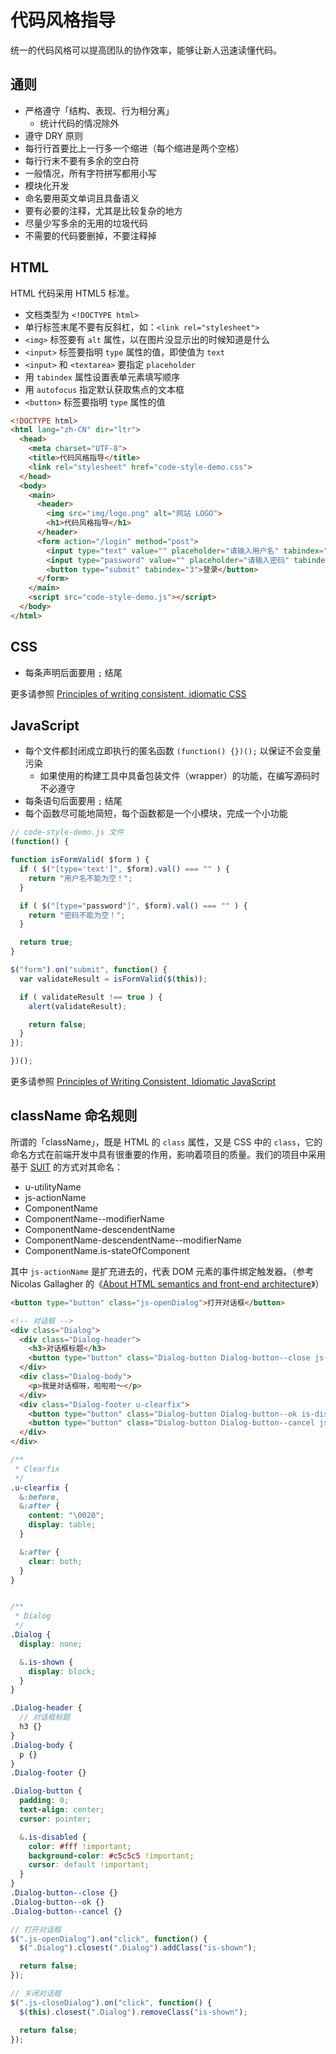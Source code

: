 # 代码风格指导

统一的代码风格可以提高团队的协作效率，能够让新人迅速读懂代码。

## 通则

* 严格遵守「结构、表现、行为相分离」
  * 统计代码的情况除外
* 遵守 DRY 原则
* 每行行首要比上一行多一个缩进（每个缩进是两个空格）
* 每行行末不要有多余的空白符
* 一般情况，所有字符拼写都用小写
* 模块化开发
* 命名要用英文单词且具备语义
* 要有必要的注释，尤其是比较复杂的地方
* 尽量少写多余的无用的垃圾代码
* 不需要的代码要删掉，不要注释掉

## HTML

HTML 代码采用 HTML5 标准。

* 文档类型为 `<!DOCTYPE html>`
* 单行标签末尾不要有反斜杠，如：`<link rel="stylesheet">`
* `<img>` 标签要有 `alt` 属性，以在图片没显示出的时候知道是什么
* `<input>` 标签要指明 `type` 属性的值，即使值为 `text`
* `<input>` 和 `<textarea>` 要指定 `placeholder`
* 用 `tabindex` 属性设置表单元素填写顺序
* 用 `autofocus` 指定默认获取焦点的文本框
* `<button>` 标签要指明 `type` 属性的值

```html
<!DOCTYPE html>
<html lang="zh-CN" dir="ltr">
  <head>
    <meta charset="UTF-8">
    <title>代码风格指导</title>
    <link rel="stylesheet" href="code-style-demo.css">
  </head>
  <body>
    <main>
      <header>
        <img src="img/logo.png" alt="网站 LOGO">
        <h1>代码风格指导</h1>
      </header>
      <form action="/login" method="post">
        <input type="text" value="" placeholder="请输入用户名" tabindex="1" autofocus="autofocus">
        <input type="password" value="" placeholder="请输入密码" tabindex="2">
        <button type="submit" tabindex="3">登录</button>
      </form>
    </main>
    <script src="code-style-demo.js"></script>
  </body>
</html>
```

## CSS

* 每条声明后面要用 `;` 结尾

更多请参照 [Principles of writing consistent, idiomatic CSS](https://github.com/necolas/idiomatic-css)

## JavaScript

* 每个文件都封闭成立即执行的匿名函数 `(function() {})();` 以保证不会变量污染
  * 如果使用的构建工具中具备包装文件（wrapper）的功能，在编写源码时不必遵守
* 每条语句后面要用 `;` 结尾
* 每个函数尽可能地简短，每个函数都是一个小模块，完成一个小功能

```js
// code-style-demo.js 文件
(function() {

function isFormValid( $form ) {
  if ( $("[type='text']", $form).val() === "" ) {
    return "用户名不能为空！";
  }

  if ( $("[type="password"]", $form).val() === "" ) {
    return "密码不能为空！";
  }

  return true;
}

$("form").on("submit", function() {
  var validateResult = isFormValid($(this));

  if ( validateResult !== true ) {
    alert(validateResult);

    return false;
  }
});

})();
```

更多请参照 [Principles of Writing Consistent, Idiomatic JavaScript](https://github.com/rwaldron/idiomatic.js)

## className 命名规则

所谓的「className」，既是 HTML 的 `class` 属性，又是 CSS 中的 `class`，它的命名方式在前端开发中具有很重要的作用，影响着项目的质量。我们的项目中采用基于 [SUIT](https://github.com/suitcss/suit/blob/master/doc/naming-conventions.md) 的方式对其命名：

* u-utilityName
* js-actionName
* ComponentName
* ComponentName--modifierName
* ComponentName-descendentName
* ComponentName-descendentName--modifierName
* ComponentName.is-stateOfComponent

其中 `js-actionName` 是扩充进去的，代表 DOM 元素的事件绑定触发器。（参考 Nicolas Gallagher 的《[About HTML semantics and front-end architecture](http://nicolasgallagher.com/about-html-semantics-front-end-architecture/#javascript-specific-classes)》）

```html
<button type="button" class="js-openDialog">打开对话框</button>

<!-- 对话框 -->
<div class="Dialog">
  <div class="Dialog-header">
    <h3>对话框标题</h3>
    <button type="button" class="Dialog-button Dialog-button--close js-closeDialog">关闭</button>
  </div>
  <div class="Dialog-body">
    <p>我是对话框呀，啦啦啦～</p>
  </div>
  <div class="Dialog-footer u-clearfix">
    <button type="button" class="Dialog-button Dialog-button--ok is-disabled">确定</button>
    <button type="button" class="Dialog-button Dialog-button--cancel js-closeDialog">取消</button>
  </div>
</div>
```

```scss
/**
 * Clearfix
 */
.u-clearfix {
  &:before,
  &:after {
    content: "\0020";
    display: table;
  }

  &:after {
    clear: both;
  }
}


/**
 * Dialog
 */
.Dialog {
  display: none;

  &.is-shown {
    display: block;
  }
}

.Dialog-header {
  // 对话框标题
  h3 {}
}
.Dialog-body {
  p {}
}
.Dialog-footer {}

.Dialog-button {
  padding: 0;
  text-align: center;
  cursor: pointer;

  &.is-disabled {
    color: #fff !important;
    background-color: #c5c5c5 !important;
    cursor: default !important;
  }
}
.Dialog-button--close {}
.Dialog-button--ok {}
.Dialog-button--cancel {}
```

```js
// 打开对话框
$(".js-openDialog").on("click", function() {
  $(".Dialog").closest(".Dialog").addClass("is-shown");

  return false;
});

// 关闭对话框
$(".js-closeDialog").on("click", function() {
  $(this).closest(".Dialog").removeClass("is-shown");

  return false;
});
```

